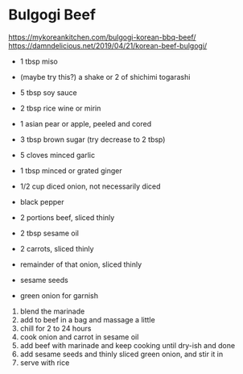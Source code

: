 # Bulgogi Beef

https://mykoreankitchen.com/bulgogi-korean-bbq-beef/
https://damndelicious.net/2019/04/21/korean-beef-bulgogi/

* 1 tbsp miso
* (maybe try this?) a shake or 2 of shichimi togarashi 
* 5 tbsp soy sauce
* 2 tbsp rice wine or mirin
* 1 asian pear or apple, peeled and cored
* 3 tbsp brown sugar (try decrease to 2 tbsp)
* 5 cloves minced garlic
* 1 tbsp minced or grated ginger
* 1/2 cup diced onion, not necessarily diced
* black pepper
* 2 portions beef, sliced thinly

* 2 tbsp sesame oil
* 2 carrots, sliced thinly
* remainder of that onion, sliced thinly
* sesame seeds
* green onion for garnish

1. blend the marinade
2. add to beef in a bag and massage a little
3. chill for 2 to 24 hours
4. cook onion and carrot in sesame oil
5. add beef with marinade and keep cooking until dry-ish and done
6. add sesame seeds and thinly sliced green onion, and stir it in
7. serve with rice